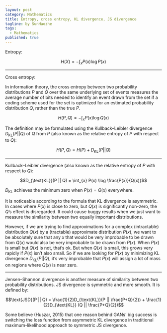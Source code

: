 ```yaml
---
layout: post
category: Mathematics
title: Entropy, cross entropy, KL divergence, JS divergence
tagline: by SunHaozhe
tags: 
  - Mathematics
published: true
---
```



Entropy:

$$H(X) = - \int_x P(x) \log P(x)$$

************************************************************************************************

Cross entropy:


In information theory, the cross entropy between two probability 
distributions $P$ and $Q$ over the same underlying set of events 
measures the average number of bits needed to identify an event 
drawn from the set if a coding scheme used for the set is optimized 
for an estimated probability distribution $Q$, rather than the true 
$P$.

$$H(P, Q) = - \int_x P(x) \log Q(x)$$


The definition may be formulated using the Kullback–Leibler 
divergence $D_{\text{KL}}(P || Q)$ of $Q$
from $P$ (also known as the relative 
entropy of $P$ with respect to 
$Q$):

$$H(P, Q) = H(P) + D_{\text{KL}}(P || Q)$$



************************************************************************************************


Kullback–Leibler divergence (also known as the relative entropy of $P$ with respect to $Q$):

$$D_{\text{KL}}(P || Q) = \int_{x} P(x) \log \frac{P(x)}{Q(x)}$$

$D_{\text{KL}}$ achieves the minimum zero when $P(x) =Q(x)$ everywhere.

It is noticeable according to the formula that KL divergence is asymmetric. 
In cases where $P(x)$ is close to zero, but $Q(x)$ is significantly non-zero, 
the $Q$’s effect is disregarded. It could cause buggy results when we just 
want to measure the similarity between two equally important distributions.

However, if we are trying to find approximations for a complex (intractable) 
distribution $Q(x)$ by a (tractable) approximate distribution $P(x)$, we want 
to be absolutely sure that any $x$ that would be very improbable to be drawn 
from $Q(x)$ would also be very improbable to be drawn from $P(x)$. When $P(x)$ 
is small but $Q(x)$ is not, that’s ok. But when $Q(x)$ is small, this grows 
very rapidly if $P(x)$ isn’t also small. So if we are looking for $P(x)$ by 
minimizing KL divergence $D_{\text{KL}}(P || Q)$, it’s very improbable that 
$P(x)$ will assign a lot of mass on regions where $Q(x)$ is near zero.

************************************************************************************************

Jensen–Shannon divergence is another measure of similarity between two 
probability distributions. JS divergence is symmetric and more smooth. 
It is defined by:

$$\text{JSD}(P || Q) = \frac{1}{2}D_{\text{KL}}(P || \frac{P+Q}{2}) + \frac{1}{2}D_{\text{KL}} (Q || \frac{P+Q}{2})$$

Some believe (Huszar, 2015) that one reason behind GANs’ big success is 
switching the loss function from asymmetric KL divergence in traditional 
maximum-likelihood approach to symmetric JS divergence. 





